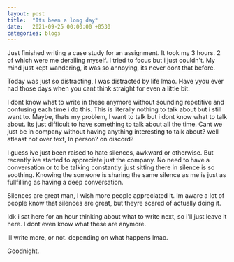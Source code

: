 ```yaml
---
layout: post
title:  "Its been a long day"
date:   2021-09-25 00:00:00 +0530
categories: blogs
---
```


Just finished writing a case study for an assignment. It took my 3 hours. 2 of which were me derailing myself. I tried to focus but i just couldn't. My mind just kept wandering, it was so annoying, its never dont that before. 

Today was just so distracting, I was distracted by life lmao. Have yyou ever had those days when you cant think straight for even a little bit.

I dont know what to write in these anymore without sounding repetitive and confusing each time i do this. This is literally nothing to talk about but i still want to. Maybe, thats my problem, I want to talk but i dont know what to talk about. Its just difficult to have something to talk about all the time. Cant we just be in company without having anything interesting to talk about? well atleast not over text, In person? on discord?

I guess ive just been raised to hate silences, awkward or otherwise. But recently ive started to appreciate just the company. No need to have a conversation or to be talking  constantly. just sitting there in silence is so soothing. Knowing the someone is sharing the same silence as me is just as fullfilling as having a deep conversation.

Silences are great man, I wish more people appreciated it. Im aware a lot of people know that silences are great, but theyre scared of actually doing it.

Idk i sat here for an hour thinking about what to write next, so i'll just leave it here. I dont even know what these are anymore. 

Ill write more, or not. depending on what happens lmao.

Goodnight.


